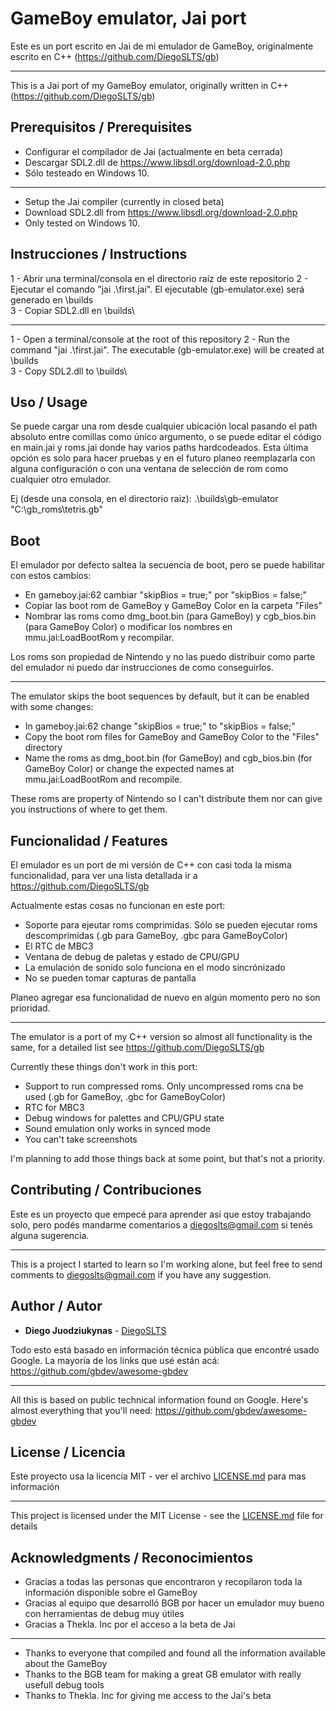 # GameBoy emulator, Jai port

Este es un port escrito en Jai de mi emulador de GameBoy, originalmente escrito en C++ (https://github.com/DiegoSLTS/gb)

----

This is a Jai port of my GameBoy emulator, originally written in C++ (https://github.com/DiegoSLTS/gb)

## Prerequisitos / Prerequisites

* Configurar el compilador de Jai (actualmente en beta cerrada)
* Descargar SDL2.dll de https://www.libsdl.org/download-2.0.php
* Sólo testeado en Windows 10.

----

* Setup the Jai compiler (currently in closed beta)
* Download SDL2.dll from https://www.libsdl.org/download-2.0.php
* Only tested on Windows 10.

## Instrucciones / Instructions

1 - Abrir una terminal/consola en el directorio raíz de este repositorio
2 - Ejecutar el comando "jai .\first.jai". El ejecutable (gb-emulator.exe) será generado en <raiz>\builds\
3 - Copiar SDL2.dll en <raiz>\builds\

----

1 - Open a terminal/console at the root of this repository
2 - Run the command "jai .\first.jai". The executable (gb-emulator.exe) will be created at <root>\builds\
3 - Copy SDL2.dll to <raiz>\builds\

## Uso / Usage

Se puede cargar una rom desde cualquier ubicación local pasando el path absoluto entre comillas como único argumento, o se puede editar el código en main.jai y roms.jai donde hay varios paths hardcodeados. Esta última opción es solo para hacer pruebas y en el futuro planeo reemplazarla con alguna configuración o con una ventana de selección de rom como cualquier otro emulador.

Ej (desde una consola, en el directorio raiz): .\builds\gb-emulator "C:\gb_roms\tetris.gb"

## Boot

El emulador por defecto saltea la secuencia de boot, pero se puede habilitar con estos cambios:
* En gameboy.jai:62 cambiar "skipBios = true;" por "skipBios = false;"
* Copiar las boot rom de GameBoy y GameBoy Color en la carpeta "Files"
* Nombrar las roms como dmg_boot.bin (para GameBoy) y cgb_bios.bin (para GameBoy Color) o modificar los nombres en mmu.jai:LoadBootRom y recompilar.

Los roms son propiedad de Nintendo y no las puedo distribuir como parte del emulador ni puedo dar instrucciones de como conseguirlos.

----

The emulator skips the boot sequences by default, but it can be enabled with some changes:
* In gameboy.jai:62 change "skipBios = true;" to "skipBios = false;"
* Copy the boot rom files for GameBoy and GameBoy Color to the "Files" directory
* Name the roms as dmg_boot.bin (for GameBoy) and cgb_bios.bin (for GameBoy Color) or change the expected names at mmu.jai:LoadBootRom and recompile.

These roms are property of Nintendo so I can't distribute them nor can give you instructions of where to get them.

## Funcionalidad / Features

El emulador es un port de mi versión de C++ con casi toda la misma funcionalidad, para ver una lista detallada ir a https://github.com/DiegoSLTS/gb

Actualmente estas cosas no funcionan en este port:
* Soporte para ejeutar roms comprimidas. Sólo se pueden ejecutar roms descomprimidas (.gb para GameBoy, .gbc para GameBoyColor)
* El RTC de MBC3
* Ventana de debug de paletas y estado de CPU/GPU
* La emulación de sonido solo funciona en el modo sincrónizado
* No se pueden tomar capturas de pantalla

Planeo agregar esa funcionalidad de nuevo en algún momento pero no son prioridad.

----

The emulator is a port of my C++ version so almost all functionality is the same, for a detailed list see https://github.com/DiegoSLTS/gb

Currently these things don't work in this port:
* Support to run compressed roms. Only uncompressed roms cna be used (.gb for GameBoy, .gbc for GameBoyColor)
* RTC for MBC3
* Debug windows for palettes and CPU/GPU state
* Sound emulation only works in synced mode
* You can't take screenshots

I'm planning to add those things back at some point, but that's not a priority.

## Contributing / Contribuciones

Este es un proyecto que empecé para aprender así que estoy trabajando solo, pero podés mandarme comentarios a diegoslts@gmail.com si tenés alguna sugerencia.

----

This is a project I started to learn so I'm working alone, but feel free to send comments to diegoslts@gmail.com if you have any suggestion.

## Author / Autor

* **Diego Juodziukynas** - [DiegoSLTS](https://github.com/DiegoSLTS)

Todo esto está basado en información técnica pública que encontré usado Google. La mayoría de los links que usé están acá: https://github.com/gbdev/awesome-gbdev

----

All this is based on public technical information found on Google. Here's almost everything that you'll need: https://github.com/gbdev/awesome-gbdev

## License / Licencia

Este proyecto usa la licencia MIT - ver el archivo [LICENSE.md](LICENSE.md) para mas información

----

This project is licensed under the MIT License - see the [LICENSE.md](LICENSE.md) file for details

## Acknowledgments / Reconocimientos

* Gracias a todas las personas que encontraron y recopilaron toda la información disponible sobre el GameBoy
* Gracias al equipo que desarrolló BGB por hacer un emulador muy bueno con herramientas de debug muy útiles
* Gracias a Thekla. Inc por el acceso a la beta de Jai

----

* Thanks to everyone that compiled and found all the information available about the GameBoy
* Thanks to the BGB team for making a great GB emulator with really usefull debug tools
* Thanks to Thekla. Inc for giving me access to the Jai's beta
